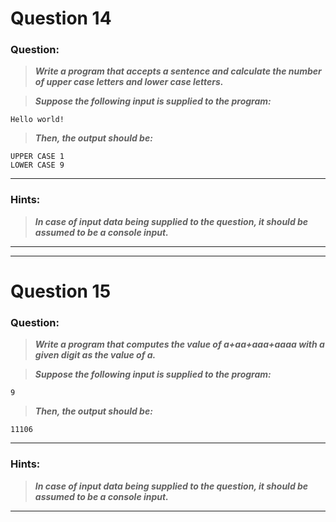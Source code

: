 
# Question 14

### **Question:**

>***Write a program that accepts a sentence and calculate the number of upper case letters and lower case letters.***

>***Suppose the following input is supplied to the program:***
```
Hello world!
```
>***Then, the output should be:***
```
UPPER CASE 1
LOWER CASE 9
```
---------------------

### Hints:
>***In case of input data being supplied to the question, it should be assumed to be a console input.***

-------------------


----------------------
# Question 15

### **Question:**

>***Write a program that computes the value of a+aa+aaa+aaaa with a given digit as the value of a.***

>***Suppose the following input is supplied to the program:***

```
9
```

>***Then, the output should be:***
```
11106
```
---------------------
### Hints:
>***In case of input data being supplied to the question, it should be assumed to be a console input.***

-------------------
